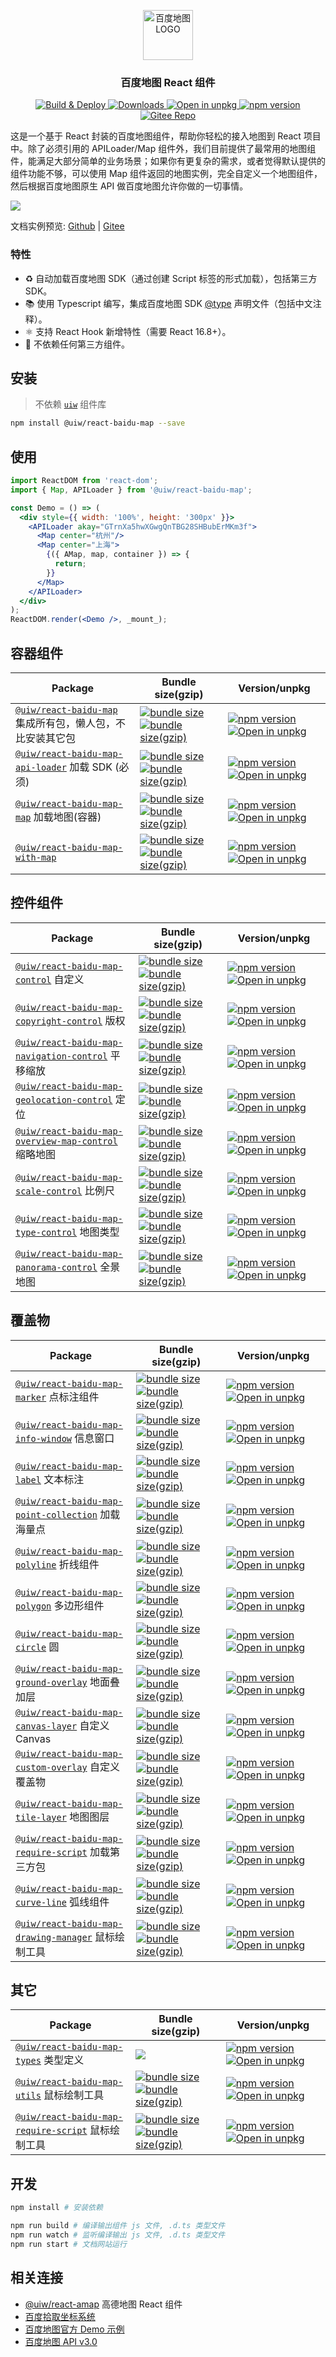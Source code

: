 <p align="center">
  <a href="https://github.com/uiwjs/react-baidu-map">
    <img src="https://uiwjs.github.io/react-baidu-map/logo.svg" height="80px" alt="百度地图 LOGO" />
  </a>
</p>
<h3 align="center">百度地图 React 组件</h3>

<p align="center">
  <a href="https://github.com/uiwjs/react-baidu-map/actions">
    <img src="https://github.com/uiwjs/react-baidu-map/workflows/Build%20&%20Deploy/badge.svg" alt="Build & Deploy">
  </a>
  <a href="https://www.npmjs.com/package/@uiw/react-baidu-map">
    <img src="https://img.shields.io/npm/dm/@uiw/react-baidu-map.svg?style=flat" alt="Downloads">
  </a>
  <a href="https://uiwjs.github.io/npm-unpkg/#/pkg/@uiw/react-baidu-map/file/README.md">
    <img src="https://img.shields.io/badge/Open%20in-unpkg-blue" alt="Open in unpkg">
  </a>
  <a href="https://www.npmjs.com/package/@uiw/react-baidu-map">
    <img src="https://img.shields.io/npm/v/@uiw/react-baidu-map.svg" alt="npm version">
  </a>
  <a href="https://gitee.com/uiw/react-baidu-map">
    <img src="https://jaywcjlove.github.io/sb/ico/gitee.svg" alt="Gitee Repo">
  </a>
</p>

这是一个基于 React 封装的百度地图组件，帮助你轻松的接入地图到 React 项目中。除了必须引用的 APILoader/Map 组件外，我们目前提供了最常用的地图组件，能满足大部分简单的业务场景；如果你有更复杂的需求，或者觉得默认提供的组件功能不够，可以使用 Map 组件返回的地图实例，完全自定义一个地图组件，然后根据百度地图原生 API 做百度地图允许你做的一切事情。

![](https://user-images.githubusercontent.com/1680273/71525077-35126b00-290b-11ea-9a11-ffd8b30dc9b8.png)

文档实例预览: [Github](https://uiwjs.github.io/react-baidu-map/) | [Gitee](https://uiw.gitee.io/react-baidu-map/)

### 特性

- ♻️ 自动加载百度地图 SDK（通过创建 Script 标签的形式加载），包括第三方 SDK。
- 📚 使用 Typescript 编写，集成百度地图 SDK [@type](src/types) 声明文件（包括中文注释）。
- ⚛️ 支持 React Hook 新增特性（需要 React 16.8+）。
- 💝 不依赖任何第三方组件。

## 安装

> 不依赖 [`uiw`](https://github.com/uiwjs/uiw) 组件库
<!--rehype:style=border-left: 8px solid #ffe564;background-color: #ffe56440;padding: 12px 16px;-->
<!--rehype-->
```bash
npm install @uiw/react-baidu-map --save
```

## 使用

<!--rehype:bgWhite=true&codeSandbox=true&codePen=true-->
```jsx
import ReactDOM from 'react-dom';
import { Map, APILoader } from '@uiw/react-baidu-map';

const Demo = () => (
  <div style={{ width: '100%', height: '300px' }}>
    <APILoader akay="GTrnXa5hwXGwgQnTBG28SHBubErMKm3f">
      <Map center="杭州"/>
      <Map center="上海">
        {({ AMap, map, container }) => {
          return;
        }}
      </Map>
    </APILoader>
  </div>
);
ReactDOM.render(<Demo />, _mount_);
```

## 容器组件

Package | Bundle size(gzip) | Version/unpkg
----- | ----- | ----
[`@uiw/react-baidu-map`](https://uiwjs.github.io/react-baidu-map/) 集成所有包，懒人包，不比安装其它包 | [![bundle size](https://img.shields.io/bundlephobia/min/@uiw/react-baidu-map?color=3789D6&label=)](https://bundlephobia.com/package/@uiw/react-baidu-map) [![bundle size(gzip)](https://img.shields.io/bundlephobia/minzip/@uiw/react-baidu-map?color=green&label=)](https://bundlephobia.com/package/@uiw/react-baidu-map) | [![npm version](https://img.shields.io/npm/v/@uiw/react-baidu-map.svg)](https://www.npmjs.com/package/@uiw/react-baidu-map) [![Open in unpkg](https://img.shields.io/badge/Open%20in-unpkg-blue)](https://uiwjs.github.io/npm-unpkg/#/pkg/@uiw/react-baidu-map/file/README.md)
[`@uiw/react-baidu-map-api-loader`](https://uiwjs.github.io/react-amap/#/api-loader) 加载 SDK (必须) | [![bundle size](https://img.shields.io/bundlephobia/min/@uiw/react-baidu-map-api-loader?color=3789D6&label=)](https://bundlephobia.com/package/@uiw/react-baidu-map-api-loader) [![bundle size(gzip)](https://img.shields.io/bundlephobia/minzip/@uiw/react-baidu-map-api-loader?color=green&label=)](https://bundlephobia.com/package/@uiw/react-baidu-map-api-loader) | [![npm version](https://img.shields.io/npm/v/@uiw/react-baidu-map-api-loader.svg)](https://www.npmjs.com/package/@uiw/react-baidu-map-api-loader) [![Open in unpkg](https://img.shields.io/badge/Open%20in-unpkg-blue)](https://uiwjs.github.io/npm-unpkg/#/pkg/@uiw/react-baidu-map-api-loader/file/README.md)
[`@uiw/react-baidu-map-map`](https://uiwjs.github.io/react-amap/#/map) 加载地图(容器) | [![bundle size](https://img.shields.io/bundlephobia/min/@uiw/react-baidu-map-map?color=3789D6&label=)](https://bundlephobia.com/package/@uiw/react-baidu-map-map) [![bundle size(gzip)](https://img.shields.io/bundlephobia/minzip/@uiw/react-baidu-map-map?color=green&label=)](https://bundlephobia.com/package/@uiw/react-baidu-map-map) | [![npm version](https://img.shields.io/npm/v/@uiw/react-baidu-map-map.svg)](https://www.npmjs.com/package/@uiw/react-baidu-map-map) [![Open in unpkg](https://img.shields.io/badge/Open%20in-unpkg-blue)](https://uiwjs.github.io/npm-unpkg/#/pkg/@uiw/react-baidu-map-map/file/README.md)
[`@uiw/react-baidu-map-with-map`](https://uiwjs.github.io/react-amap/#/with-map) | [![bundle size](https://img.shields.io/bundlephobia/min/@uiw/react-baidu-map-with-map?color=3789D6&label=)](https://bundlephobia.com/package/@uiw/react-baidu-map-with-map) [![bundle size(gzip)](https://img.shields.io/bundlephobia/minzip/@uiw/react-baidu-map-with-map?color=green&label=)](https://bundlephobia.com/package/@uiw/react-baidu-map-with-map) | [![npm version](https://img.shields.io/npm/v/@uiw/react-baidu-map-with-map.svg)](https://www.npmjs.com/package/@uiw/react-baidu-map-with-map) [![Open in unpkg](https://img.shields.io/badge/Open%20in-unpkg-blue)](https://uiwjs.github.io/npm-unpkg/#/pkg/@uiw/react-baidu-map-with-map/file/README.md)

## 控件组件

Package | Bundle size(gzip) | Version/unpkg
----- | ----- | ----
[`@uiw/react-baidu-map-control`](https://uiwjs.github.io/react-baidu-map/#/control) 自定义 | [![bundle size](https://img.shields.io/bundlephobia/min/@uiw/react-baidu-map-control?color=3789D6&label=)](https://bundlephobia.com/package/@uiw/react-baidu-map-control) [![bundle size(gzip)](https://img.shields.io/bundlephobia/minzip/@uiw/react-baidu-map-control?color=green&label=)](https://bundlephobia.com/package/@uiw/react-baidu-map-control) | [![npm version](https://img.shields.io/npm/v/@uiw/react-baidu-map-control.svg)](https://www.npmjs.com/package/@uiw/react-baidu-map-control) [![Open in unpkg](https://img.shields.io/badge/Open%20in-unpkg-blue)](https://uiwjs.github.io/npm-unpkg/#/pkg/@uiw/react-baidu-map-control/file/README.md)
[`@uiw/react-baidu-map-copyright-control`](https://uiwjs.github.io/react-baidu-map/#/copyright-control) 版权 | [![bundle size](https://img.shields.io/bundlephobia/min/@uiw/react-baidu-map-copyright-control?color=3789D6&label=)](https://bundlephobia.com/package/@uiw/react-baidu-map-copyright-control) [![bundle size(gzip)](https://img.shields.io/bundlephobia/minzip/@uiw/react-baidu-map-copyright-control?color=green&label=)](https://bundlephobia.com/package/@uiw/react-baidu-map-copyright-control) | [![npm version](https://img.shields.io/npm/v/@uiw/react-baidu-map-copyright-control.svg)](https://www.npmjs.com/package/@uiw/react-baidu-map-copyright-control) [![Open in unpkg](https://img.shields.io/badge/Open%20in-unpkg-blue)](https://uiwjs.github.io/npm-unpkg/#/pkg/@uiw/react-baidu-map-copyright-control/file/README.md)
[`@uiw/react-baidu-map-navigation-control`](https://uiwjs.github.io/react-baidu-map/#/navigation-control) 平移缩放 | [![bundle size](https://img.shields.io/bundlephobia/min/@uiw/react-baidu-map-navigation-control?color=3789D6&label=)](https://bundlephobia.com/package/@uiw/react-baidu-map-navigation-control) [![bundle size(gzip)](https://img.shields.io/bundlephobia/minzip/@uiw/react-baidu-map-navigation-control?color=green&label=)](https://bundlephobia.com/package/@uiw/react-baidu-map-navigation-control) | [![npm version](https://img.shields.io/npm/v/@uiw/react-baidu-map-navigation-control.svg)](https://www.npmjs.com/package/@uiw/react-baidu-map-navigation-control) [![Open in unpkg](https://img.shields.io/badge/Open%20in-unpkg-blue)](https://uiwjs.github.io/npm-unpkg/#/pkg/@uiw/react-baidu-map-navigation-control/file/README.md)
[`@uiw/react-baidu-map-geolocation-control`](https://uiwjs.github.io/react-baidu-map/#/geolocation-control) 定位 | [![bundle size](https://img.shields.io/bundlephobia/min/@uiw/react-baidu-map-geolocation-control?color=3789D6&label=)](https://bundlephobia.com/package/@uiw/react-baidu-map-geolocation-control) [![bundle size(gzip)](https://img.shields.io/bundlephobia/minzip/@uiw/react-baidu-map-geolocation-control?color=green&label=)](https://bundlephobia.com/package/@uiw/react-baidu-map-geolocation-control) | [![npm version](https://img.shields.io/npm/v/@uiw/react-baidu-map-geolocation-control.svg)](https://www.npmjs.com/package/@uiw/react-baidu-map-geolocation-control) [![Open in unpkg](https://img.shields.io/badge/Open%20in-unpkg-blue)](https://uiwjs.github.io/npm-unpkg/#/pkg/@uiw/react-baidu-map-geolocation-control/file/README.md)
[`@uiw/react-baidu-map-overview-map-control`](https://uiwjs.github.io/react-baidu-map/#/map-control) 缩略地图 | [![bundle size](https://img.shields.io/bundlephobia/min/@uiw/react-baidu-map-overview-map-control?color=3789D6&label=)](https://bundlephobia.com/package/@uiw/react-baidu-map-overview-map-control) [![bundle size(gzip)](https://img.shields.io/bundlephobia/minzip/@uiw/react-baidu-map-overview-map-control?color=green&label=)](https://bundlephobia.com/package/@uiw/react-baidu-map-overview-map-control) | [![npm version](https://img.shields.io/npm/v/@uiw/react-baidu-map-overview-map-control.svg)](https://www.npmjs.com/package/@uiw/react-baidu-map-overview-map-control) [![Open in unpkg](https://img.shields.io/badge/Open%20in-unpkg-blue)](https://uiwjs.github.io/npm-unpkg/#/pkg/@uiw/react-baidu-map-overview-map-control/file/README.md)
[`@uiw/react-baidu-map-scale-control`](https://uiwjs.github.io/react-baidu-map/#/scale-control) 比例尺 | [![bundle size](https://img.shields.io/bundlephobia/min/@uiw/react-baidu-map-scale-control?color=3789D6&label=)](https://bundlephobia.com/package/@uiw/react-baidu-map-scale-control) [![bundle size(gzip)](https://img.shields.io/bundlephobia/minzip/@uiw/react-baidu-map-scale-control?color=green&label=)](https://bundlephobia.com/package/@uiw/react-baidu-map-scale-control) | [![npm version](https://img.shields.io/npm/v/@uiw/react-baidu-map-scale-control.svg)](https://www.npmjs.com/package/@uiw/react-baidu-map-scale-control) [![Open in unpkg](https://img.shields.io/badge/Open%20in-unpkg-blue)](https://uiwjs.github.io/npm-unpkg/#/pkg/@uiw/react-baidu-map-scale-control/file/README.md)
[`@uiw/react-baidu-map-type-control`](https://uiwjs.github.io/react-baidu-map/#/type-control) 地图类型 | [![bundle size](https://img.shields.io/bundlephobia/min/@uiw/react-baidu-map-type-control?color=3789D6&label=)](https://bundlephobia.com/package/@uiw/react-baidu-map-type-control) [![bundle size(gzip)](https://img.shields.io/bundlephobia/minzip/@uiw/react-baidu-map-type-control?color=green&label=)](https://bundlephobia.com/package/@uiw/react-baidu-map-type-control) | [![npm version](https://img.shields.io/npm/v/@uiw/react-baidu-map-type-control.svg)](https://www.npmjs.com/package/@uiw/react-baidu-map-type-control) [![Open in unpkg](https://img.shields.io/badge/Open%20in-unpkg-blue)](https://uiwjs.github.io/npm-unpkg/#/pkg/@uiw/react-baidu-map-type-control/file/README.md)
[`@uiw/react-baidu-map-panorama-control`](https://uiwjs.github.io/react-baidu-map/#/panorama-control) 全景地图 | [![bundle size](https://img.shields.io/bundlephobia/min/@uiw/react-baidu-map-panorama-control?color=3789D6&label=)](https://bundlephobia.com/package/@uiw/react-baidu-map-panorama-control) [![bundle size(gzip)](https://img.shields.io/bundlephobia/minzip/@uiw/react-baidu-map-panorama-control?color=green&label=)](https://bundlephobia.com/package/@uiw/react-baidu-map-panorama-control) | [![npm version](https://img.shields.io/npm/v/@uiw/react-baidu-map-panorama-control.svg)](https://www.npmjs.com/package/@uiw/react-baidu-map-panorama-control) [![Open in unpkg](https://img.shields.io/badge/Open%20in-unpkg-blue)](https://uiwjs.github.io/npm-unpkg/#/pkg/@uiw/react-baidu-map-panorama-control/file/README.md)

## 覆盖物

Package | Bundle size(gzip) | Version/unpkg
----- | ----- | ----
[`@uiw/react-baidu-map-marker`](https://uiwjs.github.io/react-baidu-map/#/marker) 点标注组件 | [![bundle size](https://img.shields.io/bundlephobia/min/@uiw/react-baidu-map-marker?color=3789D6&label=)](https://bundlephobia.com/package/@uiw/react-baidu-map-marker) [![bundle size(gzip)](https://img.shields.io/bundlephobia/minzip/@uiw/react-baidu-map-marker?color=green&label=)](https://bundlephobia.com/package/@uiw/react-baidu-map-marker) | [![npm version](https://img.shields.io/npm/v/@uiw/react-baidu-map-marker.svg)](https://www.npmjs.com/package/@uiw/react-baidu-map-marker) [![Open in unpkg](https://img.shields.io/badge/Open%20in-unpkg-blue)](https://uiwjs.github.io/npm-unpkg/#/pkg/@uiw/react-baidu-map-marker/file/README.md)
[`@uiw/react-baidu-map-info-window`](https://uiwjs.github.io/react-baidu-map/#/info-window) 信息窗口 | [![bundle size](https://img.shields.io/bundlephobia/min/@uiw/react-baidu-map-info-window?color=3789D6&label=)](https://bundlephobia.com/package/@uiw/react-baidu-map-info-window) [![bundle size(gzip)](https://img.shields.io/bundlephobia/minzip/@uiw/react-baidu-map-info-window?color=green&label=)](https://bundlephobia.com/package/@uiw/react-baidu-map-info-window) | [![npm version](https://img.shields.io/npm/v/@uiw/react-baidu-map-info-window.svg)](https://www.npmjs.com/package/@uiw/react-baidu-map-info-window) [![Open in unpkg](https://img.shields.io/badge/Open%20in-unpkg-blue)](https://uiwjs.github.io/npm-unpkg/#/pkg/@uiw/react-baidu-map-info-window/file/README.md)
[`@uiw/react-baidu-map-label`](https://uiwjs.github.io/react-baidu-map/#/label) 文本标注 | [![bundle size](https://img.shields.io/bundlephobia/min/@uiw/react-baidu-map-label?color=3789D6&label=)](https://bundlephobia.com/package/@uiw/react-baidu-map-label) [![bundle size(gzip)](https://img.shields.io/bundlephobia/minzip/@uiw/react-baidu-map-label?color=green&label=)](https://bundlephobia.com/package/@uiw/react-baidu-map-label) | [![npm version](https://img.shields.io/npm/v/@uiw/react-baidu-map-label.svg)](https://www.npmjs.com/package/@uiw/react-baidu-map-label) [![Open in unpkg](https://img.shields.io/badge/Open%20in-unpkg-blue)](https://uiwjs.github.io/npm-unpkg/#/pkg/@uiw/react-baidu-map-label/file/README.md)
[`@uiw/react-baidu-map-point-collection`](https://uiwjs.github.io/react-baidu-map/#/point-collection) 加载海量点 | [![bundle size](https://img.shields.io/bundlephobia/min/@uiw/react-baidu-map-point-collection?color=3789D6&label=)](https://bundlephobia.com/package/@uiw/react-baidu-map-point-collection) [![bundle size(gzip)](https://img.shields.io/bundlephobia/minzip/@uiw/react-baidu-map-point-collection?color=green&label=)](https://bundlephobia.com/package/@uiw/react-baidu-map-point-collection) | [![npm version](https://img.shields.io/npm/v/@uiw/react-baidu-map-point-collection.svg)](https://www.npmjs.com/package/@uiw/react-baidu-map-point-collection) [![Open in unpkg](https://img.shields.io/badge/Open%20in-unpkg-blue)](https://uiwjs.github.io/npm-unpkg/#/pkg/@uiw/react-baidu-map-point-collection/file/README.md)
[`@uiw/react-baidu-map-polyline`](https://uiwjs.github.io/react-baidu-map/#/polyline) 折线组件 | [![bundle size](https://img.shields.io/bundlephobia/min/@uiw/react-baidu-map-polyline?color=3789D6&label=)](https://bundlephobia.com/package/@uiw/react-baidu-map-polyline) [![bundle size(gzip)](https://img.shields.io/bundlephobia/minzip/@uiw/react-baidu-map-polyline?color=green&label=)](https://bundlephobia.com/package/@uiw/react-baidu-map-polyline) | [![npm version](https://img.shields.io/npm/v/@uiw/react-baidu-map-polyline.svg)](https://www.npmjs.com/package/@uiw/react-baidu-map-polyline) [![Open in unpkg](https://img.shields.io/badge/Open%20in-unpkg-blue)](https://uiwjs.github.io/npm-unpkg/#/pkg/@uiw/react-baidu-map-polyline/file/README.md)
[`@uiw/react-baidu-map-polygon`](https://uiwjs.github.io/react-baidu-map/#/polygon) 多边形组件 | [![bundle size](https://img.shields.io/bundlephobia/min/@uiw/react-baidu-map-polygon?color=3789D6&label=)](https://bundlephobia.com/package/@uiw/react-baidu-map-polygon) [![bundle size(gzip)](https://img.shields.io/bundlephobia/minzip/@uiw/react-baidu-map-polygon?color=green&label=)](https://bundlephobia.com/package/@uiw/react-baidu-map-polygon) | [![npm version](https://img.shields.io/npm/v/@uiw/react-baidu-map-polygon.svg)](https://www.npmjs.com/package/@uiw/react-baidu-map-polygon) [![Open in unpkg](https://img.shields.io/badge/Open%20in-unpkg-blue)](https://uiwjs.github.io/npm-unpkg/#/pkg/@uiw/react-baidu-map-polygon/file/README.md)
[`@uiw/react-baidu-map-circle`](https://uiwjs.github.io/react-baidu-map/#/circle) 圆 | [![bundle size](https://img.shields.io/bundlephobia/min/@uiw/react-baidu-map-circle?color=3789D6&label=)](https://bundlephobia.com/package/@uiw/react-baidu-map-circle) [![bundle size(gzip)](https://img.shields.io/bundlephobia/minzip/@uiw/react-baidu-map-circle?color=green&label=)](https://bundlephobia.com/package/@uiw/react-baidu-map-circle) | [![npm version](https://img.shields.io/npm/v/@uiw/react-baidu-map-circle.svg)](https://www.npmjs.com/package/@uiw/react-baidu-map-circle) [![Open in unpkg](https://img.shields.io/badge/Open%20in-unpkg-blue)](https://uiwjs.github.io/npm-unpkg/#/pkg/@uiw/react-baidu-map-circle/file/README.md)
[`@uiw/react-baidu-map-ground-overlay`](https://uiwjs.github.io/react-baidu-map/#/ground-overlay) 地面叠加层 | [![bundle size](https://img.shields.io/bundlephobia/min/@uiw/react-baidu-map-ground-overlay?color=3789D6&label=)](https://bundlephobia.com/package/@uiw/react-baidu-map-ground-overlay) [![bundle size(gzip)](https://img.shields.io/bundlephobia/minzip/@uiw/react-baidu-map-ground-overlay?color=green&label=)](https://bundlephobia.com/package/@uiw/react-baidu-map-ground-overlay) | [![npm version](https://img.shields.io/npm/v/@uiw/react-baidu-map-ground-overlay.svg)](https://www.npmjs.com/package/@uiw/react-baidu-map-ground-overlay) [![Open in unpkg](https://img.shields.io/badge/Open%20in-unpkg-blue)](https://uiwjs.github.io/npm-unpkg/#/pkg/@uiw/react-baidu-map-ground-overlay/file/README.md)
[`@uiw/react-baidu-map-canvas-layer`](https://uiwjs.github.io/react-baidu-map/#/canvas-layer) 自定义Canvas | [![bundle size](https://img.shields.io/bundlephobia/min/@uiw/react-baidu-map-canvas-layer?color=3789D6&label=)](https://bundlephobia.com/package/@uiw/react-baidu-map-canvas-layer) [![bundle size(gzip)](https://img.shields.io/bundlephobia/minzip/@uiw/react-baidu-map-canvas-layer?color=green&label=)](https://bundlephobia.com/package/@uiw/react-baidu-map-canvas-layer) | [![npm version](https://img.shields.io/npm/v/@uiw/react-baidu-map-canvas-layer.svg)](https://www.npmjs.com/package/@uiw/react-baidu-map-canvas-layer) [![Open in unpkg](https://img.shields.io/badge/Open%20in-unpkg-blue)](https://uiwjs.github.io/npm-unpkg/#/pkg/@uiw/react-baidu-map-canvas-layer/file/README.md)
[`@uiw/react-baidu-map-custom-overlay`](https://uiwjs.github.io/react-baidu-map/#/custom-overlay) 自定义覆盖物 | [![bundle size](https://img.shields.io/bundlephobia/min/@uiw/react-baidu-map-custom-overlay?color=3789D6&label=)](https://bundlephobia.com/package/@uiw/react-baidu-map-custom-overlay) [![bundle size(gzip)](https://img.shields.io/bundlephobia/minzip/@uiw/react-baidu-map-custom-overlay?color=green&label=)](https://bundlephobia.com/package/@uiw/react-baidu-map-custom-overlay) | [![npm version](https://img.shields.io/npm/v/@uiw/react-baidu-map-custom-overlay.svg)](https://www.npmjs.com/package/@uiw/react-baidu-map-custom-overlay) [![Open in unpkg](https://img.shields.io/badge/Open%20in-unpkg-blue)](https://uiwjs.github.io/npm-unpkg/#/pkg/@uiw/react-baidu-map-custom-overlay/file/README.md)
[`@uiw/react-baidu-map-tile-layer`](https://uiwjs.github.io/react-baidu-map/#/tile-layer) 地图图层 | [![bundle size](https://img.shields.io/bundlephobia/min/@uiw/react-baidu-map-tile-layer?color=3789D6&label=)](https://bundlephobia.com/package/@uiw/react-baidu-map-tile-layer) [![bundle size(gzip)](https://img.shields.io/bundlephobia/minzip/@uiw/react-baidu-map-tile-layer?color=green&label=)](https://bundlephobia.com/package/@uiw/react-baidu-map-tile-layer) | [![npm version](https://img.shields.io/npm/v/@uiw/react-baidu-map-tile-layer.svg)](https://www.npmjs.com/package/@uiw/react-baidu-map-tile-layer) [![Open in unpkg](https://img.shields.io/badge/Open%20in-unpkg-blue)](https://uiwjs.github.io/npm-unpkg/#/pkg/@uiw/react-baidu-map-tile-layer/file/README.md)
[`@uiw/react-baidu-map-require-script`](https://uiwjs.github.io/react-baidu-map/#/require-script) 加载第三方包 | [![bundle size](https://img.shields.io/bundlephobia/min/@uiw/react-baidu-map-require-script?color=3789D6&label=)](https://bundlephobia.com/package/@uiw/react-baidu-map-require-script) [![bundle size(gzip)](https://img.shields.io/bundlephobia/minzip/@uiw/react-baidu-map-require-script?color=green&label=)](https://bundlephobia.com/package/@uiw/react-baidu-map-require-script) | [![npm version](https://img.shields.io/npm/v/@uiw/react-baidu-map-require-script.svg)](https://www.npmjs.com/package/@uiw/react-baidu-map-require-script) [![Open in unpkg](https://img.shields.io/badge/Open%20in-unpkg-blue)](https://uiwjs.github.io/npm-unpkg/#/pkg/@uiw/react-baidu-map-require-script/file/README.md)
[`@uiw/react-baidu-map-curve-line`](https://uiwjs.github.io/react-baidu-map/#/curve-line) 弧线组件 | [![bundle size](https://img.shields.io/bundlephobia/min/@uiw/react-baidu-map-curve-line?color=3789D6&label=)](https://bundlephobia.com/package/@uiw/react-baidu-map-curve-line) [![bundle size(gzip)](https://img.shields.io/bundlephobia/minzip/@uiw/react-baidu-map-curve-line?color=green&label=)](https://bundlephobia.com/package/@uiw/react-baidu-map-curve-line) | [![npm version](https://img.shields.io/npm/v/@uiw/react-baidu-map-curve-line.svg)](https://www.npmjs.com/package/@uiw/react-baidu-map-curve-line) [![Open in unpkg](https://img.shields.io/badge/Open%20in-unpkg-blue)](https://uiwjs.github.io/npm-unpkg/#/pkg/@uiw/react-baidu-map-curve-line/file/README.md)
[`@uiw/react-baidu-map-drawing-manager`](https://uiwjs.github.io/react-baidu-map/#/drawing-manager) 鼠标绘制工具 | [![bundle size](https://img.shields.io/bundlephobia/min/@uiw/react-baidu-map-drawing-manager?color=3789D6&label=)](https://bundlephobia.com/package/@uiw/react-baidu-map-drawing-manager) [![bundle size(gzip)](https://img.shields.io/bundlephobia/minzip/@uiw/react-baidu-map-drawing-manager?color=green&label=)](https://bundlephobia.com/package/@uiw/react-baidu-map-drawing-manager) | [![npm version](https://img.shields.io/npm/v/@uiw/react-baidu-map-drawing-manager.svg)](https://www.npmjs.com/package/@uiw/react-baidu-map-drawing-manager) [![Open in unpkg](https://img.shields.io/badge/Open%20in-unpkg-blue)](https://uiwjs.github.io/npm-unpkg/#/pkg/@uiw/react-baidu-map-drawing-manager/file/README.md)

## 其它

Package | Bundle size(gzip) | Version/unpkg
----- | ----- | ----
[`@uiw/react-baidu-map-types`](https://uiwjs.github.io/react-baidu-map/#/types) 类型定义 | [![](https://img.shields.io/npm/types/@uiw/react-baidu-map-types)](https://www.npmjs.com/package/@uiw/react-baidu-map-types) | [![npm version](https://img.shields.io/npm/v/@uiw/react-baidu-map-types.svg)](https://www.npmjs.com/package/@uiw/react-baidu-map-types) [![Open in unpkg](https://img.shields.io/badge/Open%20in-unpkg-blue)](https://uiwjs.github.io/npm-unpkg/#/pkg/@uiw/react-baidu-map-types/file/README.md)
[`@uiw/react-baidu-map-utils`](https://uiwjs.github.io/react-baidu-map/#/utils) 鼠标绘制工具 | [![bundle size](https://img.shields.io/bundlephobia/min/@uiw/react-baidu-map-utils?color=3789D6&label=)](https://bundlephobia.com/package/@uiw/react-baidu-map-utils) [![bundle size(gzip)](https://img.shields.io/bundlephobia/minzip/@uiw/react-baidu-map-utils?color=green&label=)](https://bundlephobia.com/package/@uiw/react-baidu-map-utils) | [![npm version](https://img.shields.io/npm/v/@uiw/react-baidu-map-utils.svg)](https://www.npmjs.com/package/@uiw/react-baidu-map-utils) [![Open in unpkg](https://img.shields.io/badge/Open%20in-unpkg-blue)](https://uiwjs.github.io/npm-unpkg/#/pkg/@uiw/react-baidu-map-utils/file/README.md)
[`@uiw/react-baidu-map-require-script`](https://uiwjs.github.io/react-baidu-map/#/require-script) 鼠标绘制工具 | [![bundle size](https://img.shields.io/bundlephobia/min/@uiw/react-baidu-map-require-script?color=3789D6&label=)](https://bundlephobia.com/package/@uiw/react-baidu-map-require-script) [![bundle size(gzip)](https://img.shields.io/bundlephobia/minzip/@uiw/react-baidu-map-require-script?color=green&label=)](https://bundlephobia.com/package/@uiw/react-baidu-map-require-script) | [![npm version](https://img.shields.io/npm/v/@uiw/react-baidu-map-require-script.svg)](https://www.npmjs.com/package/@uiw/react-baidu-map-require-script) [![Open in unpkg](https://img.shields.io/badge/Open%20in-unpkg-blue)](https://uiwjs.github.io/npm-unpkg/#/pkg/@uiw/react-baidu-map-require-script/file/README.md)

## 开发

```bash
npm install # 安装依赖

npm run build # 编译输出组件 js 文件, .d.ts 类型文件
npm run watch # 监听编译输出 js 文件, .d.ts 类型文件
npm run start # 文档网站运行
```

## 相关连接

- [@uiw/react-amap](https://github.com/uiwjs/react-amap) 高德地图 React 组件
- [百度拾取坐标系统](https://api.map.baidu.com/lbsapi/getpoint/index.html) 
- [百度地图官方 Demo 示例](https://lbsyun.baidu.com/jsdemo.htm) 
- [百度地图 API v3.0](https://lbsyun.baidu.com/cms/jsapi/reference/jsapi_reference_3_0.html) 
